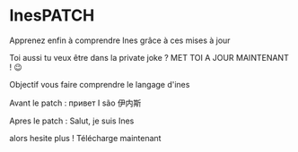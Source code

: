 # InesPATCH
Apprenez enfin à comprendre Ines grâce à ces mises à jour 

Toi aussi tu veux être dans la private joke ? MET TOI A JOUR MAINTENANT ! 😉

Objectif vous faire comprendre le langage d'ines

Avant le patch : привет I são 伊内斯 

Apres le patch : Salut, je suis Ines

alors hesite plus ! Télécharge maintenant 
